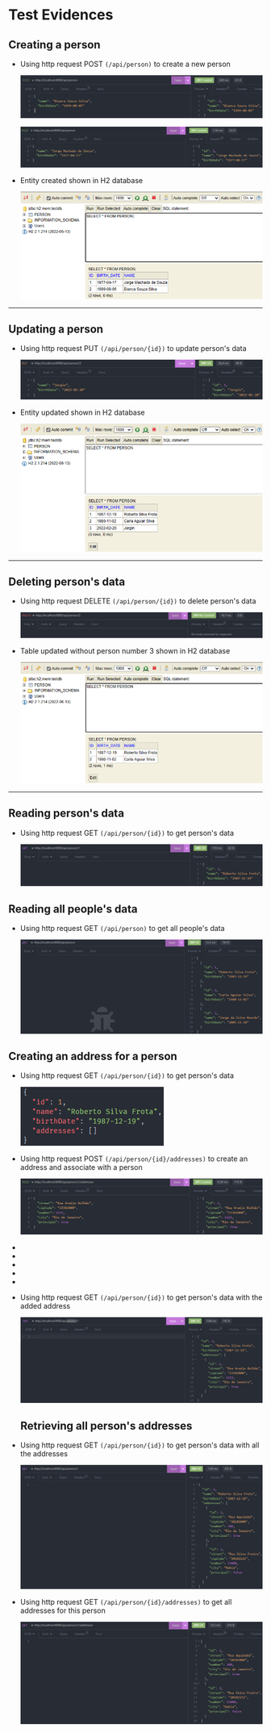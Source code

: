 # Test Evidences

## Creating a person

- Using http request POST `(/api/person)` to create a new person

  ![1673474119224](image/Test-Evidences/1673474119224.png)

  ![1673474128917](image/Test-Evidences/1673474128917.png)
- Entity created shown in H2 database

  ![1673474457763](image/Test-Evidences/1673474457763.png)

---

## Updating a person

- Using http request PUT `(/api/person/{id})` to update person's data

  ![1673484562783](image/Test-Evidences/1673484562783.png)
- Entity updated shown in H2 database

  ![1673484615889](image/Test-Evidences/1673484615889.png)

---

## Deleting person's data

- Using http request DELETE `(/api/person/{id})` to delete person's data

  ![1673485350243](image/Test-Evidences/1673485350243.png)
- Table updated without person number 3 shown in H2 database

  ![1673485389437](image/Test-Evidences/1673485389437.png)

---

## Reading person's data

- Using http request GET `(/api/person/{id})` to get person's data

  ![1673484980403](image/Test-Evidences/1673484980403.png)

## Reading all people's data

- Using http request GET `(/api/person)` to get all people's data

  ![1673485181025](image/Test-Evidences/1673485181025.png)

## Creating an address for a person

- Using http request GET `(/api/person/{id})` to get person's data

  ![1673575534728](image/Test-Evidences/1673575534728.png)
- Using http request POST `(/api/person/{id}/addresses)` to create an address and associate with a person

  ![1673577393755](image/Test-Evidences/1673577393755.png)
- 
- 
- 
- 
- 
- Using http request GET `(/api/person/{id})` to get person's data with the added address

  ![1673577453795](image/Test-Evidences/1673577453795.png)

  ## Retrieving all person's addresses
- Using http request GET `(/api/person/{id})` to get person's data with all the addresses

  ![1673581153525](image/Test-Evidences/1673581153525.png)
- Using http request GET `(/api/person/{id}/addresses)` to get all addresses for this person

  ![1673582093454](image/Test-Evidences/1673582093454.png)
